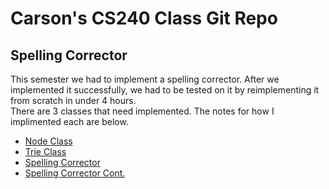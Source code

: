 # Carson's CS240 Class Git Repo
## Spelling Corrector
This semester we had to implement a spelling corrector. After we implemented it successfully, we had to be tested on it by reimplementing it from scratch in under 4 hours.\
There are 3 classes that need implemented. The notes for how I implimented each are below.
- [Node Class](Media/node.jpg)
- [Trie Class](Media/trie.jpg)
- [Spelling Corrector](spell1.jpg)
- [Spelling Corrector Cont.](spell2.jpg)
